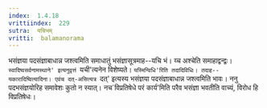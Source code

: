 ```yaml
---
index:  1.4.18
vrittiindex:  229
sutra:  यचिभम्
vritti:  balamanorama 
---
```


भसंज्ञया पदसंज्ञाबाधान्न जश्त्वमिति समाधातुं भसंज्ञासूत्रमाह--यचि भं। य्च अश्चेति समाहाद्वन्द्वः। `स्वादिष्वसर्वनामस्थाने' इत्यनुवृत्तं `यची'त्यनेन विशेष्यते। `यस्मिन्विधि'रिति तदादिविधिः। तदाह--यकारादिष्वित्यादिना। एवंच दत्-असित्यत्र `दत्' इत्यस्य भसंज्ञया पदसंज्ञाबाधान्न जश्त्वमिति भावः। ननु पदभसंज्ञयोरिह समावेशः कुतो न स्यात्। नच`विप्रतिषेधे परं कार्य'मिति परैव भसंज्ञा भवतीति वाच्यं, विरोध हि विप्रतिषेधः। 

